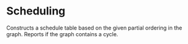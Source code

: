 # Scheduling

Constructs a schedule table based on the given partial ordering in the graph.  Reports if the graph contains a cycle.
